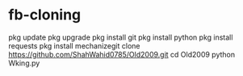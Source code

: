 # fb-cloning
pkg update pkg upgrade pkg install  git pkg install python  pkg install requests pkg install mechanizegit clone https://github.com/ShahWahid0785/Old2009.git cd Old2009 python Wking.py
